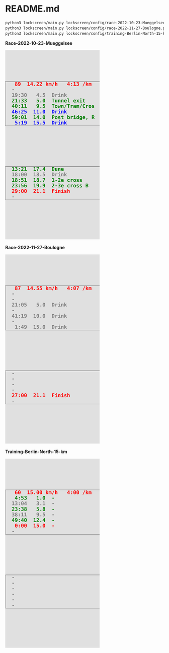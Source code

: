 # README.md

```bash
python3 lockscreen/main.py lockscreen/config/race-2022-10-23-Mueggelsee.py
python3 lockscreen/main.py lockscreen/config/race-2022-11-27-Boulogne.py
python3 lockscreen/main.py lockscreen/config/training-Berlin-North-15-km.py
```

**Race-2022-10-23-Mueggelsee**

<img src="../build/lockscreen-race-2022-10-23-Mueggelsee.png" width="300px">

**Race-2022-11-27-Boulogne**

<img src="../build/lockscreen-race-2022-11-27-Boulogne.png" width="300px">

**Training-Berlin-North-15-km**

<img src="../build/lockscreen-training-Berlin-North-15-km.png" width="300px">
